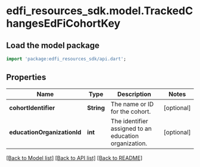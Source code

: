 # edfi_resources_sdk.model.TrackedChangesEdFiCohortKey

## Load the model package
```dart
import 'package:edfi_resources_sdk/api.dart';
```

## Properties
Name | Type | Description | Notes
------------ | ------------- | ------------- | -------------
**cohortIdentifier** | **String** | The name or ID for the cohort. | [optional] 
**educationOrganizationId** | **int** | The identifier assigned to an education organization. | [optional] 

[[Back to Model list]](../README.md#documentation-for-models) [[Back to API list]](../README.md#documentation-for-api-endpoints) [[Back to README]](../README.md)


